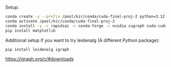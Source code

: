 
Setup:

```bash
conda create -y --prefix /pool/kir/conda/cuda-final-proj-2 python=3.12
conda activate /pool/kir/conda/cuda-final-proj-2
conda install -y -c rapidsai -c conda-forge -c nvidia cugraph cuda-cudart cupy nx-cugraph cuda-version=12.0
pip install matplotlib
```

Additional setup if you want to try leidenalg (A different Python package):

```bash
pip install leidenalg igraph
```

https://igraph.org/c/#downloads
